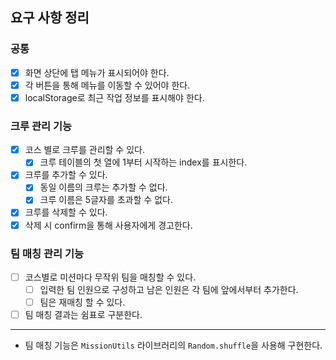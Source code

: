 ## 요구 사항 정리

### 공통

- [x] 화면 상단에 탭 메뉴가 표시되어야 한다.
- [x] 각 버튼을 통해 메뉴를 이동할 수 있어야 한다.
- [x] localStorage로 최근 작업 정보를 표시해야 한다.

### 크루 관리 기능

- [x] 코스 별로 크루를 관리할 수 있다.
  - [x] 크루 테이블의 첫 열에 1부터 시작하는 index를 표시한다.
- [x] 크루를 추가할 수 있다.
  - [x] 동일 이름의 크루는 추가할 수 없다.
  - [x] 크루 이름은 5글자를 초과할 수 없다.
- [x] 크루를 삭제할 수 있다.
- [x] 삭제 시 confirm을 통해 사용자에게 경고한다.

### 팀 매칭 관리 기능

- [ ] 코스별로 미션마다 무작위 팀을 매칭할 수 있다.
  - [ ] 입력한 팀 인원으로 구성하고 남은 인원은 각 팀에 앞에서부터 추가한다.
  - [ ] 팀은 재매칭 할 수 있다.
- [ ] 팀 매칭 결과는 쉼표로 구분한다.

---

- 팀 매칭 기능은 `MissionUtils` 라이브러리의 `Random.shuffle`을 사용해 구현한다.
